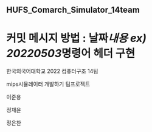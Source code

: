 ## HUFS_Comarch_Simulator_14team

# 커밋 메시지 방법 : 날짜*내용 ex) 20220503*명령어 헤더 구현

한국외국어대학교 2022 컴퓨터구조 14팀

mips시뮬레이터 개발하기 팀프로젝트

이준용

정재윤

정은찬
